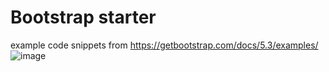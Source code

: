 # Bootstrap starter

example code snippets from https://getbootstrap.com/docs/5.3/examples/
![image](https://github.com/pvnschool/landing-pages/assets/127175800/2e6b1aef-fd8e-402f-8e74-d3f0d34bfe12)
